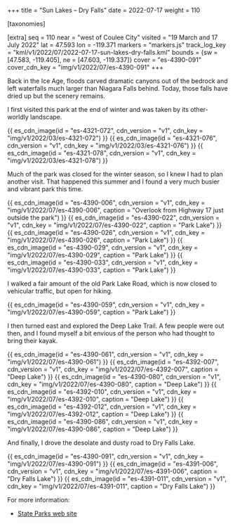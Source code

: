 +++
title = "Sun Lakes – Dry Falls"
date = 2022-07-17
weight = 110

[taxonomies]

[extra]
seq = 110
near = "west of Coulee City"
visited = "19 March and 17 July 2022"
lat = 47.593
lon = -119.371
markers = "markers.js"
track_log_key = "kml/v1/2022/07/2022-07-17-sun-lakes-dry-falls.kml"
bounds = {sw = [47.583, -119.405], ne = [47.603, -119.337]}
cover = "es-4390-091"
cover_cdn_key = "img/v1/2022/07/es-4390-091"
+++

Back in the Ice Age, floods carved dramatic canyons out of the bedrock and left waterfalls much larger than Niagara Falls behind. Today, those falls have dried up but the scenery remains.

<!-- more -->

I first visited this park at the end of winter and was taken by its other-worldly landscape.

{{ es_cdn_image(id = "es-4321-072", cdn_version = "v1", cdn_key = "img/v1/2022/03/es-4321-072") }}
{{ es_cdn_image(id = "es-4321-076", cdn_version = "v1", cdn_key = "img/v1/2022/03/es-4321-076") }}
{{ es_cdn_image(id = "es-4321-078", cdn_version = "v1", cdn_key = "img/v1/2022/03/es-4321-078") }}

Much of the park was closed for the winter season, so I knew I had to plan another visit. That happened this summer and I found a very much busier and vibrant park this time.

{{ es_cdn_image(id = "es-4390-006", cdn_version = "v1", cdn_key = "img/v1/2022/07/es-4390-006", caption = "Overlook from Highway 17 just outside the park") }}
{{ es_cdn_image(id = "es-4390-022", cdn_version = "v1", cdn_key = "img/v1/2022/07/es-4390-022", caption = "Park Lake") }}
{{ es_cdn_image(id = "es-4390-026", cdn_version = "v1", cdn_key = "img/v1/2022/07/es-4390-026", caption = "Park Lake") }}
{{ es_cdn_image(id = "es-4390-029", cdn_version = "v1", cdn_key = "img/v1/2022/07/es-4390-029", caption = "Park Lake") }}
{{ es_cdn_image(id = "es-4390-033", cdn_version = "v1", cdn_key = "img/v1/2022/07/es-4390-033", caption = "Park Lake") }}

I walked a fair amount of the old Park Lake Road, which is now closed to vehicular traffic, but open for hiking.

{{ es_cdn_image(id = "es-4390-059", cdn_version = "v1", cdn_key = "img/v1/2022/07/es-4390-059", caption = "Park Lake") }}

I then turned east and explored the Deep Lake Trail. A few people were out then, and I found myself a bit envious of the person who had thought to bring their kayak.

{{ es_cdn_image(id = "es-4390-061", cdn_version = "v1", cdn_key = "img/v1/2022/07/es-4390-061") }}
{{ es_cdn_image(id = "es-4392-007", cdn_version = "v1", cdn_key = "img/v1/2022/07/es-4392-007", caption = "Deep Lake") }}
{{ es_cdn_image(id = "es-4390-080", cdn_version = "v1", cdn_key = "img/v1/2022/07/es-4390-080", caption = "Deep Lake") }}
{{ es_cdn_image(id = "es-4392-010", cdn_version = "v1", cdn_key = "img/v1/2022/07/es-4392-010", caption = "Deep Lake") }}
{{ es_cdn_image(id = "es-4392-012", cdn_version = "v1", cdn_key = "img/v1/2022/07/es-4392-012", caption = "Deep Lake") }}
{{ es_cdn_image(id = "es-4390-086", cdn_version = "v1", cdn_key = "img/v1/2022/07/es-4390-086", caption = "Deep Lake") }}

And finally, I drove the desolate and dusty road to Dry Falls Lake.

{{ es_cdn_image(id = "es-4390-091", cdn_version = "v1", cdn_key = "img/v1/2022/07/es-4390-091") }}
{{ es_cdn_image(id = "es-4391-006", cdn_version = "v1", cdn_key = "img/v1/2022/07/es-4391-006", caption = "Dry Falls Lake") }}
{{ es_cdn_image(id = "es-4391-011", cdn_version = "v1", cdn_key = "img/v1/2022/07/es-4391-011", caption = "Dry Falls Lake") }}

For more information:

* [State Parks web site](https://www.parks.wa.gov/298/Sun-Lakes-Dry-Falls)
